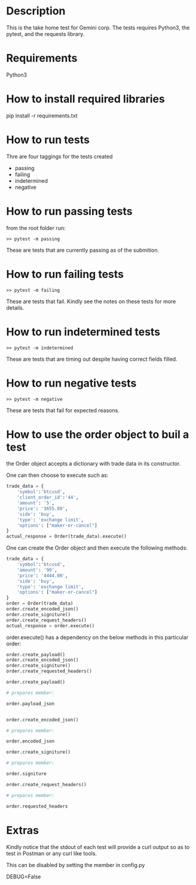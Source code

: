 # Description

This is the take home test for Gemini corp.
The tests requires Python3, the pytest, and the 
requests library.

# Requirements

Python3

# How to install required libraries

pip install -r requirements.txt

# How to run tests

Thre are four taggings for the tests created

* passing
* failing
* indetermined
* negative

# How to run passing tests

from the root folder run:

```
>> pytest -m passing
```

These are tests that are currently
passing as of the submition.

# How to run failing tests

```
>> pytest -m failing
```

These are tests that fail. Kindly see
the notes on these tests for more details.

# How to run indetermined tests

```
>> pytest -m indetermined
```

These are tests that are timing out despite
having correct fields filled.


# How to run negative tests

```
>> pytest -m negative
```

These are tests that fail for expected
reasons.


# How to use the order object to buil a test

the Order object accepts a dictionary
with trade data in its constructor.

One can then choose to execute
such as:

```python
trade_data = {
    'symbol':'btcusd',
    'client_order_id':'44',
    'amount': '5',
    'price': '3655.00',
    'side': 'buy',
    'type': 'exchange limit',
    'options': ["maker-or-cancel"]
}
actual_response = Order(trade_data).execute()
```

One can create the Order object and then
execute the following methods:

```python
trade_data = {
    'symbol':'btcusd',
    'amount': '99',
    'price': '4444.00',
    'side': 'buy',
    'type': 'exchange limit',
    'options': ["maker-or-cancel"]
}
order = Order(trade_data)
order.create_encoded_json()
order.create_signiture()
order.create_request_headers()
actual_response = order.execute()
```

order.execute() has a dependency on the
below methods in this particular order:

```python
order.create_payload()
order.create_encoded_json()
order.create_signiture()
order.create_requested_headers()
```

```python
order.create_payload()

# prepares member:

order.payload_json


order.create_encoded_json()

# prepares member:

order.encoded_json

order.create_signiture()

# prepares member:

order.signiture

order.create_request_headers()

# prepares member:

order.requested_headers
```
# Extras

Kindly notice that the stdout of each test will provide
a curl output so as to test in Postman or any curl like tools.

This can be disabled by setting the member in config.py

DEBUG=False

